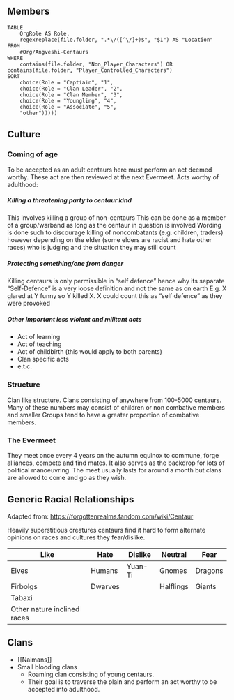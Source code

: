 ## Members
```dataview 
TABLE 
	OrgRole AS Role, 
	regexreplace(file.folder, ".*\/([^\/]+)$", "$1") AS "Location"
FROM 
	#Org/Angveshi-Centaurs
WHERE 
	contains(file.folder, "Non_Player_Characters") OR contains(file.folder, "Player_Controlled_Characters")
SORT 
	choice(Role = "Captiain", "1", 
	choice(Role = "Clan Leader", "2", 
	choice(Role = "Clan Member", "3", 
	choice(Role = "Youngling", "4", 
	choice(Role = "Associate", "5",
	"other")))))
```
## Culture

### Coming of age
To be accepted as an adult centaurs here must perform an act deemed worthy. These act are then reviewed at the next Evermeet.
Acts worthy of adulthood:

##### Killing a threatening party to centaur kind
This involves killing a group of non-centaurs
This can be done as a member of a group/warband as long as the centaur in question is involved
Wording is done such to discourage killing of noncombatants (e.g. children, traders) however depending on the elder (some elders are racist and hate other races) who is judging and the situation they may still count
##### Protecting something/one from danger
Killing centaurs is only permissible in “self defence” hence why its separate
“Self-Defence” is a very loose definition and not the same as on earth
E.g. X glared at Y funny so Y killed X. X could count this as “self defence” as they were provoked 
##### Other important less violent and militant acts 
- Act of learning
- Act of teaching
- Act of childbirth (this would apply to both parents)
- Clan specific acts
- e.t.c.
### Structure
Clan like structure. Clans consisting of anywhere from 100-5000 centaurs. Many of these numbers may consist of children or non combative members and smaller Groups tend to have a greater proportion of combative members.
### The Evermeet
They meet once every 4 years on the autumn equinox to commune, forge alliances, compete and find mates. It also serves as the backdrop for lots of political manoeuvring. The meet usually lasts for around a month but clans are allowed to come and go as they wish.

## Generic Racial Relationships
Adapted from: https://forgottenrealms.fandom.com/wiki/Centaur  

Heavily superstitious creatures centaurs find it hard to form alternate opinions on races and cultures they fear/dislike.

| Like                        | Hate    | Dislike | Neutral   | Fear        |
| --------------------------- | ------- | ------- | --------- | ----------- |
| Elves                       | Humans  | Yuan-Ti | Gnomes    | Dragons<br> |
| Firbolgs                    | Dwarves |         | Halflings | Giants      |
| Tabaxi                      |         |         |           |             |
| Other nature inclined races |         |         |           |             |
## Clans
- [[Naimans]]
- Small blooding clans
	- Roaming clan consisting of young centaurs. 
	- Their goal is to traverse the plain and perform an act worthy to be accepted into adulthood.
